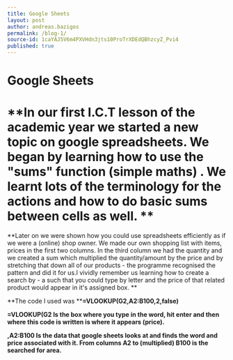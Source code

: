```yaml
---
title: Google Sheets
layout: post
author: andreas.bazigos
permalink: /blog-1/
source-id: 1caYAJ5V6m4PXVHdn3jts10ProTrXDEdQBhzcyZ_Pvi4
published: true
---
```

# **Google Sheets**

# **In our first I.C.T lesson of the academic year we started a new topic on google spreadsheets. We began by learning how to use the "sums" function (simple maths) . We learnt lots of the terminology for the actions and how to do basic sums between cells as well. **

**Later on we were shown how you could use spreadsheets efficiently as if we were a (online) shop owner. We made our own shopping list with items, prices in the first two columns. In the third column we had the quantity and we created a sum which multiplied the quantity/amount by the price and by stretching that down all of our products - the programme recognised the pattern and did it for us.I vividly remember us learning how to create a search by - a such that you could type by letter and the price of that related product would appear in it's assigned box. **

**The code I used was ****=VLOOKUP(****G2****,****A2:B100****,****2****,****false****)**

**=VLOOKUP(G2 Is the box where you type in the word, hit enter and then where this code is written is where it appears (price).**

**,A2:B100 Is the data that google sheets looks at and finds the word and price associated with it. From columns A2 to (multiplied) B100 is the searched for area.**

